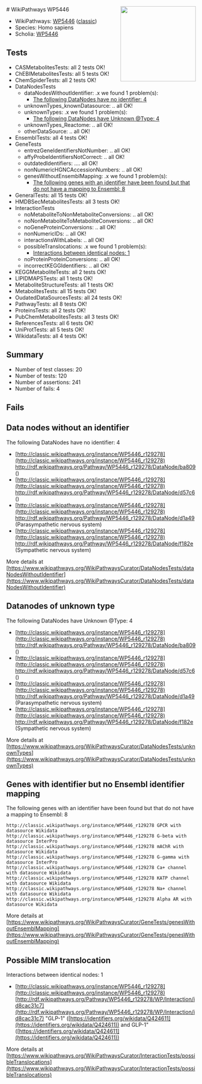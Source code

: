 <img style="float: right; width: 200px" src="https://upload.wikimedia.org/wikipedia/commons/thumb/8/83/Wplogo_with_text_500.png/640px-Wplogo_with_text_500.png" />
# WikiPathways WP5446

* WikiPathways: [WP5446](https://wikipathways.org/pathways/WP5446) ([classic](https://classic.wikipathways.org/instance/WP5446))
* Species: Homo sapiens
* Scholia: [WP5446](https://scholia.toolforge.org/wikipathways/WP5446)
## Tests
* CASMetabolitesTests: all 2 tests OK!
* ChEBIMetabolitesTests: all 5 tests OK!
* ChemSpiderTests: all 2 tests OK!
* DataNodesTests
    * dataNodesWithoutIdentifier: .x we found 1 problem(s):
        * [The following DataNodes have no identifier: 4](#d2d32fa3)
    * unknownTypes_knownDatasource: .. all OK!
    * unknownTypes: .x we found 1 problem(s):
        * [The following DataNodes have Unknown @Type: 4](#839973e2)
    * unknownTypes_Reactome: .. all OK!
    * otherDataSource: .. all OK!
* EnsemblTests: all 4 tests OK!
* GeneTests
    * entrezGeneIdentifiersNotNumber: .. all OK!
    * affyProbeIdentifiersNotCorrect: .. all OK!
    * outdatedIdentifiers: .... all OK!
    * nonNumericHGNCAccessionNumbers: .. all OK!
    * genesWithoutEnsemblMapping: .x we found 1 problem(s):
        * [The following genes with an identifier have been found but that do not have a mapping to Ensembl: 8](#40286d8a)
* GeneralTests: all 15 tests OK!
* HMDBSecMetabolitesTests: all 3 tests OK!
* InteractionTests
    * noMetaboliteToNonMetaboliteConversions: .. all OK!
    * noNonMetaboliteToMetaboliteConversions: .. all OK!
    * noGeneProteinConversions: .. all OK!
    * nonNumericIDs: .. all OK!
    * interactionsWithLabels: .. all OK!
    * possibleTranslocations: .x we found 1 problem(s):
        * [Interactions between identical nodes: 1](#1c118206)
    * noProteinProteinConversions: .. all OK!
    * incorrectKEGGIdentifiers: .. all OK!
* KEGGMetaboliteTests: all 2 tests OK!
* LIPIDMAPSTests: all 1 tests OK!
* MetaboliteStructureTests: all 1 tests OK!
* MetabolitesTests: all 15 tests OK!
* OudatedDataSourcesTests: all 24 tests OK!
* PathwayTests: all 8 tests OK!
* ProteinsTests: all 2 tests OK!
* PubChemMetabolitesTests: all 3 tests OK!
* ReferencesTests: all 6 tests OK!
* UniProtTests: all 5 tests OK!
* WikidataTests: all 4 tests OK!


## Summary

* Number of test classes: 20
* Number of tests: 120
* Number of assertions: 241
* Number of fails: 4

## Fails

<a name="d2d32fa3" />

## Data nodes without an identifier

The following DataNodes have no identifier: 4

* [http://classic.wikipathways.org/instance/WP5446_r129278](http://classic.wikipathways.org/instance/WP5446_r129278) http://rdf.wikipathways.org/Pathway/WP5446_r129278/DataNode/ba809 ()
* [http://classic.wikipathways.org/instance/WP5446_r129278](http://classic.wikipathways.org/instance/WP5446_r129278) http://rdf.wikipathways.org/Pathway/WP5446_r129278/DataNode/d57c6 ()
* [http://classic.wikipathways.org/instance/WP5446_r129278](http://classic.wikipathways.org/instance/WP5446_r129278) http://rdf.wikipathways.org/Pathway/WP5446_r129278/DataNode/d1a49 (Parasympathetic
nervous 
system)
* [http://classic.wikipathways.org/instance/WP5446_r129278](http://classic.wikipathways.org/instance/WP5446_r129278) http://rdf.wikipathways.org/Pathway/WP5446_r129278/DataNode/f182e (Sympathetic 
nervous 
system)


More details at [https://www.wikipathways.org/WikiPathwaysCurator/DataNodesTests/dataNodesWithoutIdentifier](https://www.wikipathways.org/WikiPathwaysCurator/DataNodesTests/dataNodesWithoutIdentifier)

<a name="839973e2" />

## Datanodes of unknown type

The following DataNodes have Unknown @Type: 4

* [http://classic.wikipathways.org/instance/WP5446_r129278](http://classic.wikipathways.org/instance/WP5446_r129278) http://rdf.wikipathways.org/Pathway/WP5446_r129278/DataNode/ba809 ()
* [http://classic.wikipathways.org/instance/WP5446_r129278](http://classic.wikipathways.org/instance/WP5446_r129278) http://rdf.wikipathways.org/Pathway/WP5446_r129278/DataNode/d57c6 ()
* [http://classic.wikipathways.org/instance/WP5446_r129278](http://classic.wikipathways.org/instance/WP5446_r129278) http://rdf.wikipathways.org/Pathway/WP5446_r129278/DataNode/d1a49 (Parasympathetic
nervous 
system)
* [http://classic.wikipathways.org/instance/WP5446_r129278](http://classic.wikipathways.org/instance/WP5446_r129278) http://rdf.wikipathways.org/Pathway/WP5446_r129278/DataNode/f182e (Sympathetic 
nervous 
system)


More details at [https://www.wikipathways.org/WikiPathwaysCurator/DataNodesTests/unknownTypes](https://www.wikipathways.org/WikiPathwaysCurator/DataNodesTests/unknownTypes)

<a name="40286d8a" />

## Genes with identifier but no Ensembl identifier mapping

The following genes with an identifier have been found but that do not have a mapping to Ensembl: 8
```
http://classic.wikipathways.org/instance/WP5446_r129278 GPCR with datasource Wikidata
http://classic.wikipathways.org/instance/WP5446_r129278 G-beta with datasource InterPro
http://classic.wikipathways.org/instance/WP5446_r129278 mAChR with datasource Wikidata
http://classic.wikipathways.org/instance/WP5446_r129278 G-gamma with datasource InterPro
http://classic.wikipathways.org/instance/WP5446_r129278 Ca+ channel with datasource Wikidata
http://classic.wikipathways.org/instance/WP5446_r129278 KATP channel with datasource Wikidata
http://classic.wikipathways.org/instance/WP5446_r129278 Na+ channel with datasource Wikidata
http://classic.wikipathways.org/instance/WP5446_r129278 Alpha AR with datasource Wikidata
```

More details at [https://www.wikipathways.org/WikiPathwaysCurator/GeneTests/genesWithoutEnsemblMapping](https://www.wikipathways.org/WikiPathwaysCurator/GeneTests/genesWithoutEnsemblMapping)

<a name="1c118206" />

## Possible MIM translocation

Interactions between identical nodes: 1

* [http://classic.wikipathways.org/instance/WP5446_r129278](http://classic.wikipathways.org/instance/WP5446_r129278) [http://rdf.wikipathways.org/Pathway/WP5446_r129278/WP/Interaction/id8cac31c7](http://rdf.wikipathways.org/Pathway/WP5446_r129278/WP/Interaction/id8cac31c7) "GLP-1" ([https://identifiers.org/wikidata/Q424611](https://identifiers.org/wikidata/Q424611)) and 
GLP-1" ([https://identifiers.org/wikidata/Q424611](https://identifiers.org/wikidata/Q424611))


More details at [https://www.wikipathways.org/WikiPathwaysCurator/InteractionTests/possibleTranslocations](https://www.wikipathways.org/WikiPathwaysCurator/InteractionTests/possibleTranslocations)

